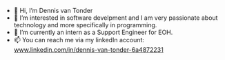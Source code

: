 - 👋 Hi, I’m Dennis van Tonder
- 👀 I’m interested in software develpment and I am very passionate about technology and more specifically in programming.
- 🌱 I’m currently an intern as a Support Engineer for EOH.
- 📫 You can reach me via my linkedIn account: www.linkedin.com/in/dennis-van-tonder-6a4872231


<!---
dennisvantonder/dennisvantonder is a ✨ special ✨ repository because its `README.md` (this file) appears on your GitHub profile.
You can click the Preview link to take a look at your changes.
--->
